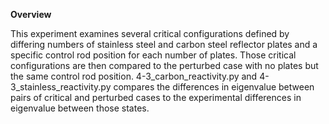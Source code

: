 <b>Overview</b>

This experiment examines several critical configurations defined by differing numbers of stainless steel and carbon steel reflector plates and a specific control rod position for each number of plates. Those critical configurations are then compared to the perturbed case with no plates but the same control rod position. 4-3_carbon_reactivity.py and 4-3_stainless_reactivity.py compares the differences in eigenvalue between pairs of critical and perturbed cases to the experimental differences in eigenvalue between those states.

